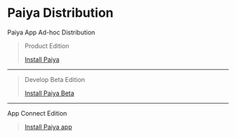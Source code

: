 # Paiya Distribution

Paiya App Ad-hoc Distribution

> Product Edition
>
> [Install Paiya](itms-services://?action=download-manifest&url=https%3A%2F%2Fchurchrobotics.github.io%2Fkameoapp-dist%2FPaiya.plist)

---

> Develop Beta Edition
>
> [Install Paiya Beta](itms-services://?action=download-manifest&url=https%3A%2F%2Fchurchrobotics.github.io%2Fkameoapp-dist%2FPaiyaBeta.plist)

---

App Connect Edition

> [Install Paiya app](itms-services://?action=download-manifest&url=https%3A%2F%2Fchurchrobotics.github.io%2Fkameoapp-dist%2FPaiyaApp.plist)
